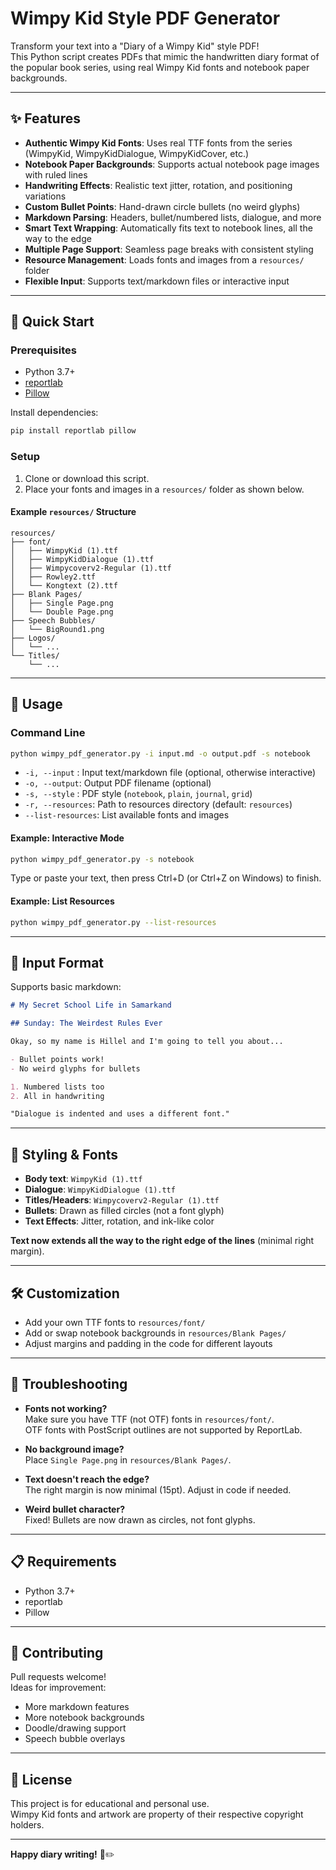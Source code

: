 # Wimpy Kid Style PDF Generator

Transform your text into a "Diary of a Wimpy Kid" style PDF!  
This Python script creates PDFs that mimic the handwritten diary format of the popular book series, using real Wimpy Kid fonts and notebook paper backgrounds.

---

## ✨ Features

- **Authentic Wimpy Kid Fonts**: Uses real TTF fonts from the series (WimpyKid, WimpyKidDialogue, WimpyKidCover, etc.)
- **Notebook Paper Backgrounds**: Supports actual notebook page images with ruled lines
- **Handwriting Effects**: Realistic text jitter, rotation, and positioning variations
- **Custom Bullet Points**: Hand-drawn circle bullets (no weird glyphs)
- **Markdown Parsing**: Headers, bullet/numbered lists, dialogue, and more
- **Smart Text Wrapping**: Automatically fits text to notebook lines, all the way to the edge
- **Multiple Page Support**: Seamless page breaks with consistent styling
- **Resource Management**: Loads fonts and images from a `resources/` folder
- **Flexible Input**: Supports text/markdown files or interactive input

---

## 🚀 Quick Start

### Prerequisites

- Python 3.7+
- [reportlab](https://pypi.org/project/reportlab/)
- [Pillow](https://pypi.org/project/Pillow/)

Install dependencies:
```bash
pip install reportlab pillow
```

### Setup

1. Clone or download this script.
2. Place your fonts and images in a `resources/` folder as shown below.

#### Example `resources/` Structure

```
resources/
├── font/
│   ├── WimpyKid (1).ttf
│   ├── WimpyKidDialogue (1).ttf
│   ├── Wimpycoverv2-Regular (1).ttf
│   ├── Rowley2.ttf
│   └── Kongtext (2).ttf
├── Blank Pages/
│   ├── Single Page.png
│   └── Double Page.png
├── Speech Bubbles/
│   └── BigRound1.png
├── Logos/
│   └── ...
└── Titles/
    └── ...
```

---

## 📝 Usage

### Command Line

```bash
python wimpy_pdf_generator.py -i input.md -o output.pdf -s notebook
```

- `-i, --input` : Input text/markdown file (optional, otherwise interactive)
- `-o, --output`: Output PDF filename (optional)
- `-s, --style` : PDF style (`notebook`, `plain`, `journal`, `grid`)
- `-r, --resources`: Path to resources directory (default: `resources`)
- `--list-resources`: List available fonts and images

#### Example: Interactive Mode

```bash
python wimpy_pdf_generator.py -s notebook
```
Type or paste your text, then press Ctrl+D (or Ctrl+Z on Windows) to finish.

#### Example: List Resources

```bash
python wimpy_pdf_generator.py --list-resources
```

---

## 📖 Input Format

Supports basic markdown:

```markdown
# My Secret School Life in Samarkand

## Sunday: The Weirdest Rules Ever

Okay, so my name is Hillel and I'm going to tell you about...

- Bullet points work!
- No weird glyphs for bullets

1. Numbered lists too
2. All in handwriting

"Dialogue is indented and uses a different font."
```

---

## 🎨 Styling & Fonts

- **Body text**: `WimpyKid (1).ttf`
- **Dialogue**: `WimpyKidDialogue (1).ttf`
- **Titles/Headers**: `Wimpycoverv2-Regular (1).ttf`
- **Bullets**: Drawn as filled circles (not a font glyph)
- **Text Effects**: Jitter, rotation, and ink-like color

**Text now extends all the way to the right edge of the lines** (minimal right margin).

---

## 🛠️ Customization

- Add your own TTF fonts to `resources/font/`
- Add or swap notebook backgrounds in `resources/Blank Pages/`
- Adjust margins and padding in the code for different layouts

---

## 🐛 Troubleshooting

- **Fonts not working?**  
  Make sure you have TTF (not OTF) fonts in `resources/font/`.  
  OTF fonts with PostScript outlines are not supported by ReportLab.

- **No background image?**  
  Place `Single Page.png` in `resources/Blank Pages/`.

- **Text doesn't reach the edge?**  
  The right margin is now minimal (15pt). Adjust in code if needed.

- **Weird bullet character?**  
  Fixed! Bullets are now drawn as circles, not font glyphs.

---

## 📋 Requirements

- Python 3.7+
- reportlab
- Pillow

---

## 🤝 Contributing

Pull requests welcome!  
Ideas for improvement:
- More markdown features
- More notebook backgrounds
- Doodle/drawing support
- Speech bubble overlays

---

## 📄 License

This project is for educational and personal use.  
Wimpy Kid fonts and artwork are property of their respective copyright holders.

---

**Happy diary writing!** 📔✏️